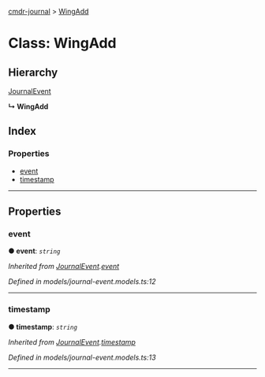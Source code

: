 [cmdr-journal](../README.md) > [WingAdd](../classes/wingadd.md)



# Class: WingAdd

## Hierarchy


 [JournalEvent](journalevent.md)

**↳ WingAdd**







## Index

### Properties

* [event](wingadd.md#event)
* [timestamp](wingadd.md#timestamp)



---
## Properties
<a id="event"></a>

###  event

**●  event**:  *`string`* 

*Inherited from [JournalEvent](journalevent.md).[event](journalevent.md#event)*

*Defined in models/journal-event.models.ts:12*





___

<a id="timestamp"></a>

###  timestamp

**●  timestamp**:  *`string`* 

*Inherited from [JournalEvent](journalevent.md).[timestamp](journalevent.md#timestamp)*

*Defined in models/journal-event.models.ts:13*





___


